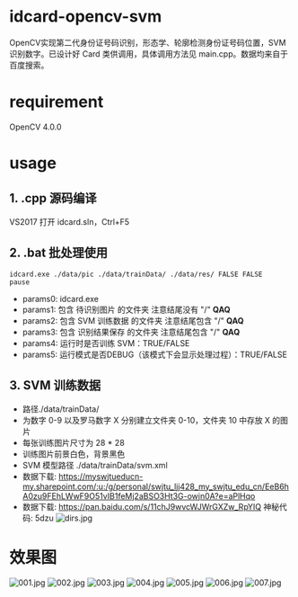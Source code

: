 # idcard-opencv-svm
OpenCV实现第二代身份证号码识别，形态学、轮廓检测身份证号码位置，SVM识别数字。已设计好 Card 类供调用，具体调用方法见 main.cpp。数据均来自于百度搜索。

# requirement
OpenCV 4.0.0

# usage
## 1. .cpp 源码编译
VS2017 打开 idcard.sln，Ctrl+F5

## 2. .bat 批处理使用
```
idcard.exe ./data/pic ./data/trainData/ ./data/res/ FALSE FALSE
pause
```
* params0: idcard.exe
* params1: 包含 待识别图片   的文件夹  注意结尾没有 "/"  __QAQ__
* params2: 包含 SVM 训练数据 的文件夹  注意结尾包含 "/"  __QAQ__
* params3: 包含 识别结果保存 的文件夹  注意结尾包含 "/"  __QAQ__
* params4: 运行时是否训练 SVM：TRUE/FALSE
* params5: 运行模式是否DEBUG（该模式下会显示处理过程）：TRUE/FALSE

## 3. SVM 训练数据
* 路径./data/trainData/
* 为数字 0-9 以及罗马数字 X 分别建立文件夹 0-10，文件夹 10 中存放 X 的图片
* 每张训练图片尺寸为 28 * 28
* 训练图片前景白色，背景黑色
* SVM 模型路径 ./data/trainData/svm.xml
* 数据下载: https://myswjtueducn-my.sharepoint.com/:u:/g/personal/swjtu_ljj428_my_swjtu_edu_cn/EeB6hA0zu9FEhLWwF9O51vIB1feMj2aBSO3Ht3G-owjn0A?e=aPlHqo
* 数据下载: https://pan.baidu.com/s/11chJ9wvcWJWrGXZw_RpYIQ 神秘代码: 5dzu
![dirs.jpg](images/dirs.jpg)

# 效果图
![001.jpg](images/001.jpg)
![002.jpg](images/002.jpg)
![003.jpg](images/003.jpg)
![004.jpg](images/004.jpg)
![005.jpg](images/005.jpg)
![006.jpg](images/006.jpg)
![007.jpg](images/007.jpg)
